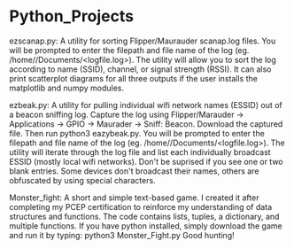 # Python_Projects
ezscanap.py: A utility for sorting Flipper/Maurauder scanap.log files. You will be prompted to enter the filepath and file name 
of the log (eg. /home/<user>/Documents/<logfile.log>). The utility will allow you to sort the log according to name (SSID), channel,
or signal strength (RSSI). It can also print scatterplot diagrams for all three outputs if the user installs the matplotlib and numpy modules.

ezbeak.py: A utility for pulling individual wifi network names (ESSID) out of a beacon sniffing log. Capture the log using 
Flipper/Marauder -> Applications -> GPIO -> Maurader -> Sniff: Beacon. Download the captured file. Then run python3 eazybeak.py.
You will be prompted to enter the filepath and file name of the log (eg. /home/<user>/Documents/<logfile.log>). The utility will
iterate through the log file and list each individually broadcast ESSID (mostly local wifi networks). Don't be suprised if you 
see one or two blank entries. Some devices don't broadcast their names, others are obfuscated by using special characters.

Monster_fight: A short and simple text-based game. I created it after completing my PCEP certification to reinforce my understanding of 
data structures and functions. The code contains lists, tuples, a dictionary, and multiple functions. If you have python installed, simply 
download the game and run it by typing: python3 Monster_Fight.py
Good hunting!
